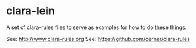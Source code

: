 # clara-lein

A set of clara-rules files to serve as examples for how to do these things.

See: http://www.clara-rules.org
See: https://github.com/cerner/clara-rules

